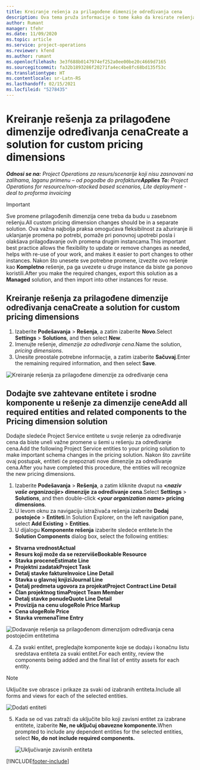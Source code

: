 ```yaml
---
title: Kreiranje rešenja za prilagođene dimenzije određivanja cena
description: Ova tema pruža informacije o tome kako da kreirate rešenja za prilagođene dimenzije određivanja cena.
author: Rumant
manager: tfehr
ms.date: 11/09/2020
ms.topic: article
ms.service: project-operations
ms.reviewer: kfend
ms.author: rumant
ms.openlocfilehash: 3e3f688b0147974ef252a0ee00be20c4669d7165
ms.sourcegitcommit: fa32b1893286f20271fa4ec4be8fc68bd135f53c
ms.translationtype: HT
ms.contentlocale: sr-Latn-RS
ms.lasthandoff: 02/15/2021
ms.locfileid: "5278435"
---
```

# <a name="create-a-solution-for-custom-pricing-dimensions"></a><span data-ttu-id="81267-103">Kreiranje rešenja za prilagođene dimenzije određivanja cena</span><span class="sxs-lookup"><span data-stu-id="81267-103">Create a solution for custom pricing dimensions</span></span>

 <span data-ttu-id="81267-104">_**Odnosi se na:** Project Operations za resurs/scenarije koji nisu zasnovani na zalihama, laganu primenu – od pogodbe do profakture_</span><span class="sxs-lookup"><span data-stu-id="81267-104">_**Applies To:** Project Operations for resource/non-stocked based scenarios, Lite deployment - deal to proforma invoicing_</span></span> 

>[!IMPORTANT]
><span data-ttu-id="81267-105">Sve promene prilagođenih dimenzija cene treba da budu u zasebnom rešenju.</span><span class="sxs-lookup"><span data-stu-id="81267-105">All custom pricing dimension changes should be in a separate solution.</span></span> <span data-ttu-id="81267-106">Ova važna najbolja praksa omogućava fleksibilnost za ažuriranje ili uklanjanje promena po potrebi, pomaže pri ponovnoj upotrebi posla i olakšava prilagođavanje ovih promena drugim instancama.</span><span class="sxs-lookup"><span data-stu-id="81267-106">This important best practice allows the flexibility to update or remove changes as needed, helps with re-use of your work, and makes it easier to port changes to other instances.</span></span> <span data-ttu-id="81267-107">Nakon što unesete sve potrebne promene, izvezite ovo rešenje kao **Kompletno** rešenje, pa ga uvezete u druge instance da biste ga ponovo koristili.</span><span class="sxs-lookup"><span data-stu-id="81267-107">After you make the required changes, export this solution as a **Managed** solution, and then import into other instances for reuse.</span></span>

## <a name="create-a-solution-for-custom-pricing-dimensions"></a><span data-ttu-id="81267-108">Kreiranje rešenja za prilagođene dimenzije određivanja cena</span><span class="sxs-lookup"><span data-stu-id="81267-108">Create a solution for custom pricing dimensions</span></span>

1.  <span data-ttu-id="81267-109">Izaberite **Podešavanja** > **Rešenja**, a zatim izaberite **Novo**.</span><span class="sxs-lookup"><span data-stu-id="81267-109">Select **Settings** > **Solutions**, and then select **New**.</span></span>
2.  <span data-ttu-id="81267-110">Imenujte rešenje, *<your organization name> dimenzije za određivanje cena*.</span><span class="sxs-lookup"><span data-stu-id="81267-110">Name the solution, *<your organization name> pricing dimensions*.</span></span>
3. <span data-ttu-id="81267-111">Unesite preostale potrebne informacije, a zatim izaberite **Sačuvaj**.</span><span class="sxs-lookup"><span data-stu-id="81267-111">Enter the remaining required information, and then select **Save**.</span></span>

  ![Kreiranje rešenja za prilagođene dimenzije za određivanje cena](./media/Creation-of-custom-pricing-dimension-solution.png)
 
## <a name="add-all-required-entities-and-related-components-to-the-pricing-dimension-solution"></a><span data-ttu-id="81267-113">Dodajte sve zahtevane entitete i srodne komponente u rešenje za dimenzije cene</span><span class="sxs-lookup"><span data-stu-id="81267-113">Add all required entities and related components to the Pricing dimension solution</span></span>

<span data-ttu-id="81267-114">Dodajte sledeće Project Service entitete u svoje rešenje za određivanje cena da biste uneli važne promene u šemi u rešenju za određivanje cena.</span><span class="sxs-lookup"><span data-stu-id="81267-114">Add the following Project Service entities to your pricing solution to make important schema changes in the pricing solution.</span></span> <span data-ttu-id="81267-115">Nakon što završite ovaj postupak, entiteti će prepoznati nove dimenzije za određivanje cena.</span><span class="sxs-lookup"><span data-stu-id="81267-115">After you have completed this procedure, the entities will recognize the new pricing dimensions.</span></span>

1.  <span data-ttu-id="81267-116">Izaberite **Podešavanja** > **Rešenja**, a zatim kliknite dvaput na **<*naziv vaše organizacije*> dimenzije za određivanje cena**.</span><span class="sxs-lookup"><span data-stu-id="81267-116">Select **Settings** > **Solutions**, and then double-click **<*your organization name*> pricing dimensions**.</span></span>
2.  <span data-ttu-id="81267-117">U levom oknu za navigaciju istraživača rešenja izaberite **Dodaj postojeće** > **Entiteti**.</span><span class="sxs-lookup"><span data-stu-id="81267-117">In Solution Explorer, on the left navigation pane, select **Add Existing** > **Entities**.</span></span>
3.  <span data-ttu-id="81267-118">U dijalogu **Komponente rešenja** izaberite sledeće entitete:</span><span class="sxs-lookup"><span data-stu-id="81267-118">In the **Solution Components** dialog box, select the following entities:</span></span>
 
   - <span data-ttu-id="81267-119">**Stvarna vrednost**</span><span class="sxs-lookup"><span data-stu-id="81267-119">**Actual**</span></span>
   - <span data-ttu-id="81267-120">**Resurs koji može da se rezerviše**</span><span class="sxs-lookup"><span data-stu-id="81267-120">**Bookable Resource**</span></span>
   - <span data-ttu-id="81267-121">**Stavka procene**</span><span class="sxs-lookup"><span data-stu-id="81267-121">**Estimate Line**</span></span>
   - <span data-ttu-id="81267-122">**Projektni zadatak**</span><span class="sxs-lookup"><span data-stu-id="81267-122">**Project Task**</span></span>
   - <span data-ttu-id="81267-123">**Detalj stavke fakture**</span><span class="sxs-lookup"><span data-stu-id="81267-123">**Invoice Line Detail**</span></span>
   - <span data-ttu-id="81267-124">**Stavka u glavnoj knjizi**</span><span class="sxs-lookup"><span data-stu-id="81267-124">**Journal Line**</span></span>
   - <span data-ttu-id="81267-125">**Detalj predmeta ugovora za projekat**</span><span class="sxs-lookup"><span data-stu-id="81267-125">**Project Contract Line Detail**</span></span>
   - <span data-ttu-id="81267-126">**Član projektnog tima**</span><span class="sxs-lookup"><span data-stu-id="81267-126">**Project Team Member**</span></span>
   - <span data-ttu-id="81267-127">**Detalj stavke ponude**</span><span class="sxs-lookup"><span data-stu-id="81267-127">**Quote Line Detail**</span></span>
   - <span data-ttu-id="81267-128">**Provizija na cenu uloge**</span><span class="sxs-lookup"><span data-stu-id="81267-128">**Role Price Markup**</span></span>
   - <span data-ttu-id="81267-129">**Cena uloge**</span><span class="sxs-lookup"><span data-stu-id="81267-129">**Role Price**</span></span>
   - <span data-ttu-id="81267-130">**Stavka vremena**</span><span class="sxs-lookup"><span data-stu-id="81267-130">**Time Entry**</span></span>
 
   ![Dodavanje rešenja sa prilagođenom dimenzijom određivanja cena postojećim entitetima](./media/Existing-entities-to-PD-solution.png)
 
 4. <span data-ttu-id="81267-132">Za svaki entitet, pregledajte komponente koje se dodaju i konačnu listu sredstava entiteta za svaki entitet.</span><span class="sxs-lookup"><span data-stu-id="81267-132">For each entity, review the components being added and the final list of entity assets for each entity.</span></span> 

   >[!NOTE]
   > <span data-ttu-id="81267-133">Uključite sve obrasce i prikaze za svaki od izabranih entiteta.</span><span class="sxs-lookup"><span data-stu-id="81267-133">Include all forms and views for each of the selected entities.</span></span>

  ![Dodati entiteti](./media/solution-component-selection.png)


5.  <span data-ttu-id="81267-135">Kada se od vas zatraži da uključite bilo koji zavisni entitet za izabrane entitete, izaberite **Ne, ne uključuj obavezne komponente.**</span><span class="sxs-lookup"><span data-stu-id="81267-135">When prompted to include any dependent entities for the selected entities, select **No, do not include required components.**</span></span>

    ![Uključivanje zavisnih entiteta](./media/Do-not-include-required.png)


[!INCLUDE[footer-include](../includes/footer-banner.md)]